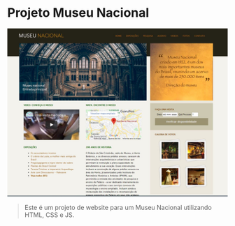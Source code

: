 # Projeto Museu Nacional



<img src="img.jpg" alt="exemplo imagem" width="1100px">

> Este é um projeto de website para um Museu Nacional utilizando HTML, CSS e JS.

